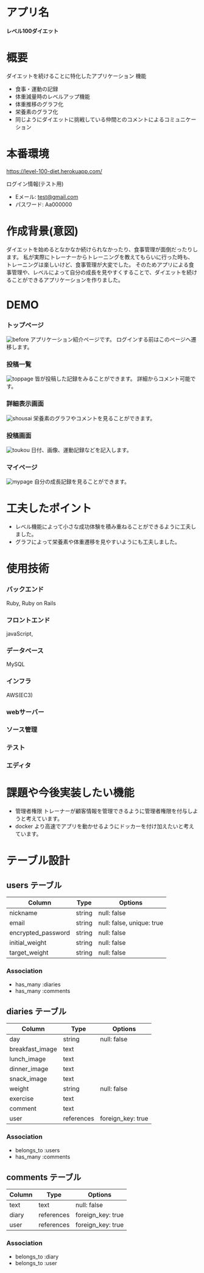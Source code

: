 # アプリ名
#### レベル100ダイエット

# 概要
ダイエットを続けることに特化したアプリケーション
機能
- 食事・運動の記録
- 体重減量時のレベルアップ機能
- 体重推移のグラフ化
- 栄養素のグラフ化
- 同じようにダイエットに挑戦している仲間とのコメントによるコミュニケーション
# 本番環境
https://level-100-diet.herokuapp.com/

ログイン情報(テスト用)
- Eメール: test@gmail.com
- パスワード: Aa000000

# 作成背景(意図)
ダイエットを始めるとなかなか続けられなかったり、食事管理が面倒だったりします。
私が実際にトレーナーからトレーニングを教えてもらいに行った時も、トレーニングは楽しいけど、食事管理が大変でした。
そのためアプリによる食事管理や、レベルによって自分の成長を見やすくすることで、ダイエットを続けることができるアプリケーションを作りました。

# DEMO
### トップページ
![before](https://user-images.githubusercontent.com/76457647/109828595-20a0cf80-7c80-11eb-9c5d-18babb892f6b.jpeg)
アプリケーション紹介ページです。
ログインする前はこのページへ遷移します。
### 投稿一覧
![toppage](https://user-images.githubusercontent.com/76457647/109829620-0d423400-7c81-11eb-9afd-3e1aba9c95a2.jpeg)
皆が投稿した記録をみることができます。
詳細からコメント可能です。
### 詳細表示画面
![shousai](https://user-images.githubusercontent.com/76457647/109831909-35cb2d80-7c83-11eb-8b67-9c67a3ac0469.jpeg)
栄養素のグラフやコメントを見ることができます。
### 投稿画面
![toukou](https://user-images.githubusercontent.com/76457647/109831955-4380b300-7c83-11eb-8a97-fdbfaee68917.jpeg)
日付、画像、運動記録などを記入します。
### マイページ
![mypage](https://user-images.githubusercontent.com/76457647/109829740-2a770280-7c81-11eb-90c6-570c21c5c4f0.jpeg)
自分の成長記録を見ることができます。
# 工夫したポイント
- レベル機能によって小さな成功体験を積み重ねることができるように工夫しました。
- グラフによって栄養素や体重遷移を見やすいようにも工夫しました。
# 使用技術
### バックエンド
Ruby, Ruby on Rails
### フロントエンド
javaScript,
### データベース
MySQL
### インフラ
AWS(EC3)
### webサーバー

### ソース管理

### テスト

### エディタ

# 課題や今後実装したい機能
- 管理者権限
トレーナーが顧客情報を管理できるように管理者権限を付与しようと考えています。
- docker
より高速でアプリを動かせるようにドッカーを付け加えたいと考えています。

# テーブル設計

## users テーブル

| Column             | Type   | Options                   |
| ------------------ | ------ | ------------------------- |
| nickname           | string | null: false               |
| email              | string | null: false, unique: true |
| encrypted_password | string | null: false               |
| initial_weight     | string | null: false               |
| target_weight      | string | null: false               |

### Association

- has_many :diaries
- has_many :comments

## diaries テーブル

| Column          | Type       | Options           |
| --------------- | ---------- | ----------------- |
| day             | string     | null: false       |
| breakfast_image | text       |                   |
| lunch_image     | text       |                   |
| dinner_image    | text       |                   |
| snack_image     | text       |                   |
| weight          | string     | null: false       |
| exercise        | text       |                   |
| comment         | text       |                   |
| user            | references | foreign_key: true |

### Association

- belongs_to :users
- has_many :comments

## comments テーブル

| Column             | Type       | Options           |
| ------------------ | ---------- | ----------------- |
| text               | text       | null: false       |
| diary              | references | foreign_key: true |
| user               | references | foreign_key: true |

### Association

- belongs_to :diary
- belongs_to :user